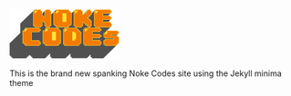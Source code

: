 ![Noke Codes Logo](images/nokecodesfinal_200_cropped.png)

This is the brand new spanking Noke Codes site using the Jekyll minima theme

